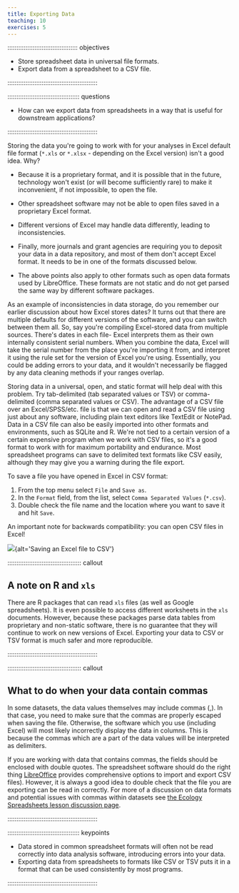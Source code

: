 ```yaml
---
title: Exporting Data
teaching: 10
exercises: 5
---
```


::::::::::::::::::::::::::::::::::::::: objectives

- Store spreadsheet data in universal file formats.
- Export data from a spreadsheet to a CSV file.

::::::::::::::::::::::::::::::::::::::::::::::::::

:::::::::::::::::::::::::::::::::::::::: questions

- How can we export data from spreadsheets in a way that is useful for downstream applications?

::::::::::::::::::::::::::::::::::::::::::::::::::

Storing the data you're going to work with for your analyses in Excel
default file format (`*.xls` or `*.xlsx` - depending on the Excel
version) isn't a good idea. Why?

- Because it is a proprietary format, and it is possible that in
  the future, technology won't exist (or will become sufficiently
  rare) to make it inconvenient, if not impossible, to open the file.

- Other spreadsheet software may not be able to open files
  saved in a proprietary Excel format.

- Different versions of Excel may handle data
  differently, leading to inconsistencies.

- Finally, more journals and grant agencies are requiring you
  to deposit your data in a data repository, and most of them don't
  accept Excel format. It needs to be in one of the formats
  discussed below.

- The above points also apply to other formats such as open data formats used by LibreOffice. These formats are not static and do not get parsed the same way by different software packages.

As an example of inconsistencies in data storage, do you remember our earlier discussion about how Excel stores dates? It turns out that
there are multiple defaults for different versions of the software, and you can switch between them all. So, say you're
compiling Excel-stored data from multiple sources. There's dates in each file- Excel interprets them as their own internally consistent
serial numbers. When you combine the data, Excel will take the serial number from the place you're importing it from, and interpret it
using the rule set for the version of Excel you're using. Essentially, you could be adding errors to your data, and it wouldn't
necessarily be flagged by any data cleaning methods if your ranges overlap.

Storing data in a universal, open, and static format will help deal with this problem. Try tab-delimited (tab separated values
or TSV) or comma-delimited (comma separated values or CSV). The advantage of a CSV file over an Excel/SPSS/etc. file is that we can open and read a CSV file
using just about any software, including plain text editors like TextEdit or NotePad.
Data in a CSV file can also be easily imported into other formats and
environments, such as SQLite and R. We're not tied to a certain version of a certain expensive program when we work with CSV files, so
it's a
good format to work with for maximum portability and endurance. Most spreadsheet programs can save to delimited text formats like CSV
easily, although they may give you a warning during the file export.

To save a file you have opened in Excel in CSV format:

1. From the top menu select `File` and `Save as`.
2. In the `Format` field, from the list, select `Comma Separated Values` (`*.csv`).
3. Double check the file name and the location where you want to save it and hit `Save`.

An important note for backwards compatibility: you can open CSV files in Excel!

![](fig/excel-to-csv.png){alt='Saving an Excel file to CSV'}

:::::::::::::::::::::::::::::::::::::::::  callout

## A note on R and `xls`

There are R packages that can read `xls` files (as well as
Google spreadsheets). It is even possible to access different
worksheets in the `xls` documents. However, because these
packages parse data tables from proprietary and non-static
software, there is no guarantee that they will continue to
work on new versions of Excel. Exporting your data to CSV or TSV
format is much safer and more reproducible.


::::::::::::::::::::::::::::::::::::::::::::::::::

:::::::::::::::::::::::::::::::::::::::::  callout

## What to do when your data contain commas

In some datasets, the data values themselves may include commas (,). In that
case, you need to make sure that the commas are properly escaped when saving
the file. Otherwise, the software which you use (including Excel) will most
likely incorrectly display the data in columns. This is because the commas
which are a part of the data values will be interpreted as delimiters.

If you are working with data that contains commas, the fields should be
enclosed with double quotes. The spreadsheet software should do the right
thing [LibreOffice](https://www.libreoffice.org/download/download/) provides
comprehensive options to import and export CSV files). However, it is always a
good idea to double check that the file you are exporting can be read in
correctly. For more of a discussion on data formats and potential issues with
commas within datasets see [the Ecology Spreadsheets lesson discussion
page](https://www.datacarpentry.org/spreadsheet-ecology-lesson/discuss).


::::::::::::::::::::::::::::::::::::::::::::::::::



:::::::::::::::::::::::::::::::::::::::: keypoints

- Data stored in common spreadsheet formats will often not be read correctly into data analysis software, introducing errors into your data.
- Exporting data from spreadsheets to formats like CSV or TSV puts it in a format that can be used consistently by most programs.

::::::::::::::::::::::::::::::::::::::::::::::::::



